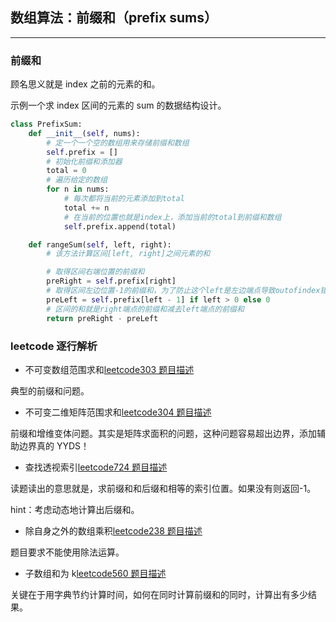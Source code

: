 ## 数组算法：前缀和（prefix sums）

---

### 前缀和

顾名思义就是 index 之前的元素的和。

示例一个求 index 区间的元素的 sum 的数据结构设计。

```python
class PrefixSum:
    def __init__(self, nums):
        # 定一个一个空的数组用来存储前缀和数组
        self.prefix = []
        # 初始化前缀和添加器
        total = 0
        # 遍历给定的数组
        for n in nums:
            # 每次都将当前的元素添加到total
            total += n
            # 在当前的位置也就是index上，添加当前的total到前缀和数组
            self.prefix.append(total)

    def rangeSum(self, left, right):
        # 该方法计算区间[left, right]之间元素的和

        # 取得区间右端位置的前缀和
        preRight = self.prefix[right]
        # 取得区间左边位置-1的前缀和，为了防止这个left是左边端点导致outofindex错误，所以给一个判断，如果是0则直接返回0，因为最左边的元素的左边来所，前缀和是0
        preLeft = self.prefix[left - 1] if left > 0 else 0
        # 区间的和就是right端点的前缀和减去left端点的前缀和
        return preRight - preLeft
```

### leetcode 逐行解析

- 不可变数组范围求和[leetcode303 题目描述](https://leetcode.com/problems/range-sum-query-immutable/description/)

典型的前缀和问题。

- 不可变二维矩阵范围求和[leetcode304 题目描述](https://leetcode.com/problems/range-sum-query-2d-immutable/description/)

前缀和增维变体问题。其实是矩阵求面积的问题，这种问题容易超出边界，添加辅助边界真的 YYDS！

- 查找透视索引[leetcode724 题目描述](https://leetcode.com/problems/find-pivot-index/description/)

读题读出的意思就是，求前缀和和后缀和相等的索引位置。如果没有则返回-1。

hint：考虑动态地计算出后缀和。

- 除自身之外的数组乘积[leetcode238 题目描述](https://leetcode.com/problems/product-of-array-except-self/description/)

题目要求不能使用除法运算。

- 子数组和为 k[leetcode560 题目描述](https://leetcode.com/problems/subarray-sum-equals-k/description/)

关键在于用字典节约计算时间，如何在同时计算前缀和的同时，计算出有多少结果。
